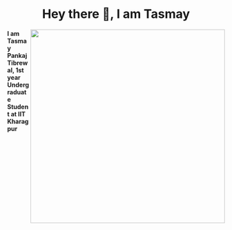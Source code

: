 <h1 align = 'center'>Hey there 👋, I am Tasmay</h1> 


<img align = 'right' src = 'https://github-production-user-asset-6210df.s3.amazonaws.com/85983760/250214716-e43c509a-19c0-4e64-8a28-ef5113560261.gif' width = '450'>

#### I am Tasmay Pankaj Tibrewal, 1st year Undergraduate Student at IIT Kharagpur
<!--
**Tasmay-Tibrewal/Tasmay-Tibrewal** is a ✨ _special_ ✨ repository because its `README.md` (this file) appears on your GitHub profile.

Here are some ideas to get you started: 


![output-onlinegiftools3](https://github.com/Tasmay-Tibrewal/Tasmay-Tibrewal/assets/85983760/e43c509a-19c0-4e64-8a28-ef5113560261)



- 🔭 I’m currently working on ...
- 🌱 I’m currently learning ...
- 👯 I’m looking to collaborate on ...
- 🤔 I’m looking for help with ...
- 💬 Ask me about ...
- 📫 Ho!
w to reach me: ...
- 😄 Pronouns: ...
- ⚡ Fun fact: ...
-->

